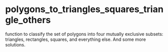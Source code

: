 # polygons_to_triangles_squares_triangle_others
function to classify the set of polygons into four mutually exclusive subsets: triangles, rectangles, squares, and everything else. And some more solutions.
